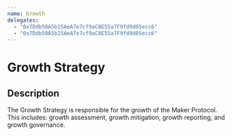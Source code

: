 ```yaml
---
name: Growth
delegates:
  - "0x7Ddb50A5b15AeA7e7cf9aC8E55a7F9fd9d05ecc6"
  - "0x7Ddb50A5b15AeA7e7cf9aC8E55a7F9fd9d05ecc6"
---
```


# Growth Strategy

## Description

The Growth Strategy is responsible for the growth of the Maker Protocol. This includes: growth assessment, growth mitigation, growth reporting, and growth governance.